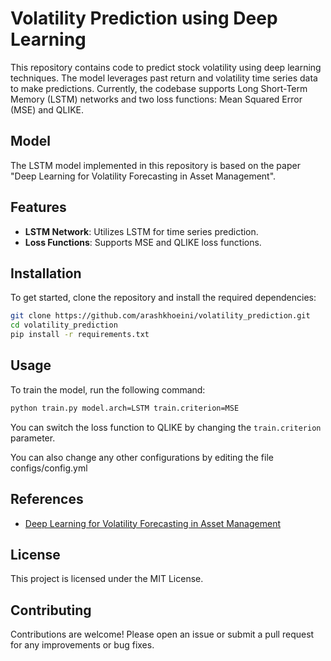 # Volatility Prediction using Deep Learning

This repository contains code to predict stock volatility using deep learning techniques. The model leverages past return and volatility time series data to make predictions. Currently, the codebase supports Long Short-Term Memory (LSTM) networks and two loss functions: Mean Squared Error (MSE) and QLIKE.

## Model

The LSTM model implemented in this repository is based on the paper "Deep Learning for Volatility Forecasting in Asset Management".

## Features

- **LSTM Network**: Utilizes LSTM for time series prediction.
- **Loss Functions**: Supports MSE and QLIKE loss functions.

## Installation

To get started, clone the repository and install the required dependencies:

```bash
git clone https://github.com/arashkhoeini/volatility_prediction.git
cd volatility_prediction
pip install -r requirements.txt
```

## Usage

To train the model, run the following command:

```bash
python train.py model.arch=LSTM train.criterion=MSE
```

You can switch the loss function to QLIKE by changing the `train.criterion` parameter.

You can also change any other configurations by editing the file configs/config.yml


## References

- [Deep Learning for Volatility Forecasting in Asset Management](https://link.springer.com/article/10.1007/s00500-022-07161-1)

## License

This project is licensed under the MIT License.

## Contributing

Contributions are welcome! Please open an issue or submit a pull request for any improvements or bug fixes.

